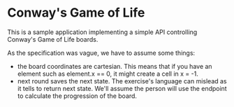 # Conway's Game of Life

This is a sample application implementing a simple API controlling Conway's Game of Life boards.

As the specification was vague, we have to assume some things:

- the board coordinates are cartesian. This means that if you have an element such as element.x == 0, it might create a cell in x = -1.
- next round saves the next state. The exercise's language can mislead as it tells to return next state. We'll assume the person will use the endpoint to calculate the progression of the board.



